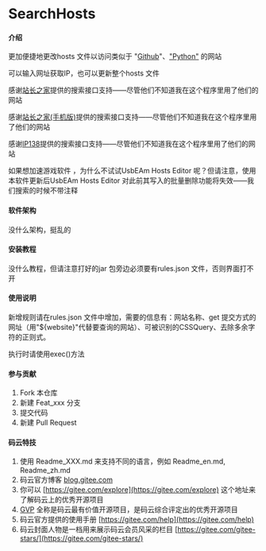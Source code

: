 # SearchHosts

#### 介绍
更加便捷地更改hosts 文件以访问类似于 "[Github](https://github.com)"、["Python"]("https://www.python.org") 的网站

可以输入网址获取IP，也可以更新整个hosts 文件

感谢[站长之家](https://tool.chinaz.com)提供的搜索接口支持——尽管他们不知道我在这个程序里用了他们的网站

感谢[站长之家(手机版)](https://mtool.chinaz.com)提供的搜索接口支持——尽管他们不知道我在这个程序里用了他们的网站

感谢[IP138](https://site.ip138.com)提供的搜索接口支持——尽管他们不知道我在这个程序里用了他们的网站

如果想加速游戏软件 ，为什么不试试UsbEAm Hosts Editor 呢？但请注意，使用本软件更新后UsbEAm Hosts Editor 对此前其写入的批量删除功能将失效——我们搜索的时候不带注释

#### 软件架构
没什么架构，挺乱的

#### 安装教程
没什么教程，但请注意打好的jar 包旁边必须要有rules.json 文件，否则界面打不开

#### 使用说明
新增规则请在rules.json 文件中增加，需要的信息有：网站名称、get 提交方式的网址（用"${website}"代替要查询的网站）、可被识别的CSSQuery、去除多余字符的正则式。

执行时请使用exec()方法

#### 参与贡献

1. Fork 本仓库
2. 新建 Feat_xxx 分支
3. 提交代码
4. 新建 Pull Request


#### 码云特技

1. 使用 Readme\_XXX.md 来支持不同的语言，例如 Readme\_en.md, Readme\_zh.md
2. 码云官方博客 [blog.gitee.com](https://blog.gitee.com)
3. 你可以 [https://gitee.com/explore](https://gitee.com/explore) 这个地址来了解码云上的优秀开源项目
4. [GVP](https://gitee.com/gvp) 全称是码云最有价值开源项目，是码云综合评定出的优秀开源项目
5. 码云官方提供的使用手册 [https://gitee.com/help](https://gitee.com/help)
6. 码云封面人物是一档用来展示码云会员风采的栏目 [https://gitee.com/gitee-stars/](https://gitee.com/gitee-stars/)